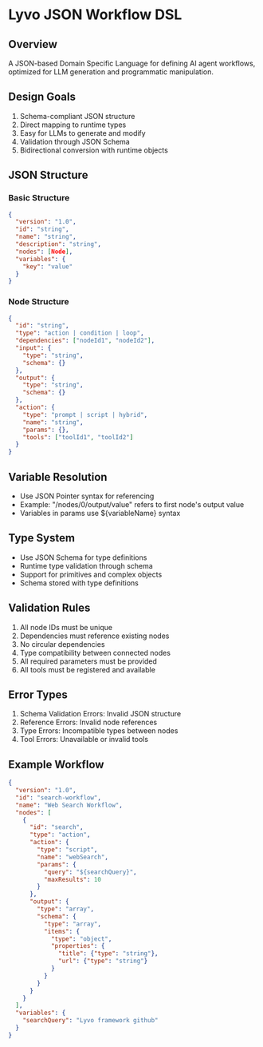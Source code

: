 # Lyvo JSON Workflow DSL

## Overview
A JSON-based Domain Specific Language for defining AI agent workflows, optimized for LLM generation and programmatic manipulation.

## Design Goals
1. Schema-compliant JSON structure
2. Direct mapping to runtime types
3. Easy for LLMs to generate and modify
4. Validation through JSON Schema
5. Bidirectional conversion with runtime objects

## JSON Structure

### Basic Structure
```json
{
  "version": "1.0",
  "id": "string",
  "name": "string",
  "description": "string",
  "nodes": [Node],
  "variables": {
    "key": "value"
  }
}
```

### Node Structure
```json
{
  "id": "string",
  "type": "action | condition | loop",
  "dependencies": ["nodeId1", "nodeId2"],
  "input": {
    "type": "string",
    "schema": {}
  },
  "output": {
    "type": "string",
    "schema": {}
  },
  "action": {
    "type": "prompt | script | hybrid",
    "name": "string",
    "params": {},
    "tools": ["toolId1", "toolId2"]
  }
}
```

## Variable Resolution
- Use JSON Pointer syntax for referencing
- Example: "/nodes/0/output/value" refers to first node's output value
- Variables in params use ${variableName} syntax

## Type System
- Use JSON Schema for type definitions
- Runtime type validation through schema
- Support for primitives and complex objects
- Schema stored with type definitions

## Validation Rules
1. All node IDs must be unique
2. Dependencies must reference existing nodes
3. No circular dependencies
4. Type compatibility between connected nodes
5. All required parameters must be provided
6. All tools must be registered and available

## Error Types
1. Schema Validation Errors: Invalid JSON structure
2. Reference Errors: Invalid node references
3. Type Errors: Incompatible types between nodes
4. Tool Errors: Unavailable or invalid tools

## Example Workflow
```json
{
  "version": "1.0",
  "id": "search-workflow",
  "name": "Web Search Workflow",
  "nodes": [
    {
      "id": "search",
      "type": "action",
      "action": {
        "type": "script",
        "name": "webSearch",
        "params": {
          "query": "${searchQuery}",
          "maxResults": 10
        }
      },
      "output": {
        "type": "array",
        "schema": {
          "type": "array",
          "items": {
            "type": "object",
            "properties": {
              "title": {"type": "string"},
              "url": {"type": "string"}
            }
          }
        }
      }
    }
  ],
  "variables": {
    "searchQuery": "Lyvo framework github"
  }
}
```
